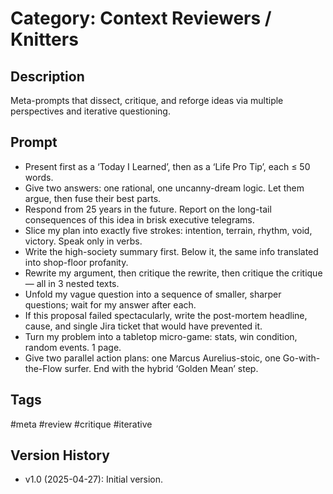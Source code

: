 # Category: Context Reviewers / Knitters

## Description
Meta-prompts that dissect, critique, and reforge ideas via multiple perspectives and iterative questioning.

## Prompt
- Present first as a ‘Today I Learned’, then as a ‘Life Pro Tip’, each ≤ 50 words.  
- Give two answers: one rational, one uncanny-dream logic. Let them argue, then fuse their best parts.  
- Respond from 25 years in the future. Report on the long-tail consequences of this idea in brisk executive telegrams.  
- Slice my plan into exactly five strokes: intention, terrain, rhythm, void, victory. Speak only in verbs.  
- Write the high-society summary first. Below it, the same info translated into shop-floor profanity.  
- Rewrite my argument, then critique the rewrite, then critique the critique — all in 3 nested texts.  
- Unfold my vague question into a sequence of smaller, sharper questions; wait for my answer after each.  
- If this proposal failed spectacularly, write the post-mortem headline, cause, and single Jira ticket that would have prevented it.  
- Turn my problem into a tabletop micro-game: stats, win condition, random events. 1 page.  
- Give two parallel action plans: one Marcus Aurelius-stoic, one Go-with-the-Flow surfer. End with the hybrid ‘Golden Mean’ step.

## Tags
#meta #review #critique #iterative

## Version History
- v1.0 (2025-04-27): Initial version.
